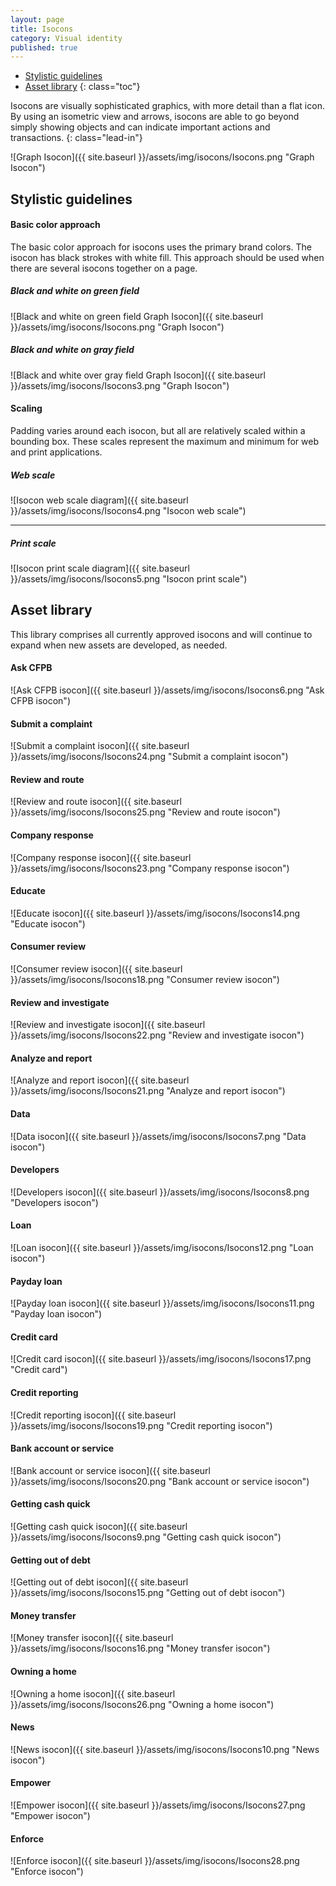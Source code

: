 ```yaml
---
layout: page
title: Isocons
category: Visual identity
published: true
---
```


- [Stylistic guidelines](#stylistic-guidelines)
- [Asset library](#asset-library)
{: class="toc"}

<div class="content-67 content-first">

Isocons are visually sophisticated graphics, with more detail than a flat icon. By using an isometric view and arrows, isocons are able to go beyond simply showing objects and can indicate important actions and transactions.
{: class="lead-in"}

</div>

<div class="content-33 content-last">

![Graph Isocon]({{ site.baseurl }}/assets/img/isocons/Isocons.png "Graph Isocon")

</div>

## Stylistic guidelines

<div class="content-33 content-first">

#### Basic color approach

The basic color approach for isocons uses the primary brand colors. The isocon has black strokes with white fill. This approach should be used when there are several isocons together on a page.

</div>

<div class="content-67 content-last">

<div class="content-50 content-first">

##### Black and white on green field

![Black and white on green field Graph Isocon]({{ site.baseurl }}/assets/img/isocons/Isocons.png "Graph Isocon")

</div>

<div class="content-50 content-last">

##### Black and white on gray field

![Black and white over gray field Graph Isocon]({{ site.baseurl }}/assets/img/isocons/Isocons3.png "Graph Isocon")

</div>

</div>

<div class="content-33 content-first">

#### Scaling
Padding varies around each isocon,
but all are relatively scaled within a
bounding box. These scales represent
the maximum and minimum for web and
print applications.

</div>

<div class="content-67 content-last">

##### Web scale

![Isocon web scale diagram]({{ site.baseurl }}/assets/img/isocons/Isocons4.png "Isocon web scale")

---

##### Print scale

![Isocon print scale diagram]({{ site.baseurl }}/assets/img/isocons/Isocons5.png "Isocon print scale")

</div>

## Asset library

<div id="isocon-assets">

<div class="content-67 content-first">

This library comprises all currently approved isocons and will continue to expand when new assets are developed, as needed.

</div>

<div class="content-33 content-last">

</div>

<div class="content-row-rule">

<div class="content-25 content-first">

#### Ask CFPB

![Ask CFPB isocon]({{ site.baseurl }}/assets/img/isocons/Isocons6.png "Ask CFPB isocon")
</div>
<div class="content-25">

#### Submit a complaint

![Submit a complaint isocon]({{ site.baseurl }}/assets/img/isocons/Isocons24.png "Submit a complaint isocon")
</div>
<div class="content-25">

#### Review and route

![Review and route isocon]({{ site.baseurl }}/assets/img/isocons/Isocons25.png "Review and route isocon")
</div>
<div class="content-25 content-last">

#### Company response

![Company response isocon]({{ site.baseurl }}/assets/img/isocons/Isocons23.png "Company response isocon")
</div>

</div><!-- .content-row-rule -->
<div class="content-row-rule">

<div class="content-25 content-first">

#### Educate

![Educate isocon]({{ site.baseurl }}/assets/img/isocons/Isocons14.png "Educate isocon")
</div>
<div class="content-25">

#### Consumer review

![Consumer review isocon]({{ site.baseurl }}/assets/img/isocons/Isocons18.png "Consumer review isocon")
</div>
<div class="content-25">

#### Review and investigate

![Review and investigate isocon]({{ site.baseurl }}/assets/img/isocons/Isocons22.png "Review and investigate isocon")
</div>
<div class="content-25 content-last">

#### Analyze and report

![Analyze and report isocon]({{ site.baseurl }}/assets/img/isocons/Isocons21.png "Analyze and report isocon")
</div>

</div><!-- .content-row-rule -->
<div class="content-row-rule">

<div class="content-25 content-first">

#### Data

![Data isocon]({{ site.baseurl }}/assets/img/isocons/Isocons7.png "Data isocon")
</div>
<div class="content-25">

#### Developers

![Developers isocon]({{ site.baseurl }}/assets/img/isocons/Isocons8.png "Developers isocon")
</div>
<div class="content-25">

#### Loan

![Loan isocon]({{ site.baseurl }}/assets/img/isocons/Isocons12.png "Loan isocon")
</div>
<div class="content-25 content-last">

#### Payday loan

![Payday loan isocon]({{ site.baseurl }}/assets/img/isocons/Isocons11.png "Payday loan isocon")
</div>

</div><!-- .content-row-rule -->
<div class="content-row-rule">

<div class="content-25 content-first">

#### Credit card

![Credit card isocon]({{ site.baseurl }}/assets/img/isocons/Isocons17.png "Credit card")
</div>
<div class="content-25">

#### Credit reporting

![Credit reporting isocon]({{ site.baseurl }}/assets/img/isocons/Isocons19.png "Credit reporting isocon")
</div>
<div class="content-25">

#### Bank account or service

![Bank account or service isocon]({{ site.baseurl }}/assets/img/isocons/Isocons20.png "Bank account or service isocon")
</div>
<div class="content-25 content-last">

#### Getting cash quick

![Getting cash quick isocon]({{ site.baseurl }}/assets/img/isocons/Isocons9.png "Getting cash quick isocon")
</div>

</div><!-- .content-row-rule -->
<div class="content-row-rule">

<div class="content-25 content-first">

#### Getting out of debt

![Getting out of debt isocon]({{ site.baseurl }}/assets/img/isocons/Isocons15.png "Getting out of debt isocon")
</div>
<div class="content-25">

#### Money transfer

![Money transfer isocon]({{ site.baseurl }}/assets/img/isocons/Isocons16.png "Money transfer isocon")
</div>
<div class="content-25">

#### Owning a home

![Owning a home isocon]({{ site.baseurl }}/assets/img/isocons/Isocons26.png "Owning a home isocon")
</div>
<div class="content-25 content-last">

#### News

![News isocon]({{ site.baseurl }}/assets/img/isocons/Isocons10.png "News isocon")
</div>

</div><!-- .content-row-rule -->

<div class="content-25 content-first">

#### Empower

![Empower isocon]({{ site.baseurl }}/assets/img/isocons/Isocons27.png "Empower isocon")
</div>
<div class="content-25">

#### Enforce

![Enforce isocon]({{ site.baseurl }}/assets/img/isocons/Isocons28.png "Enforce isocon")
</div>

</div> <!-- #isocon-assets -->